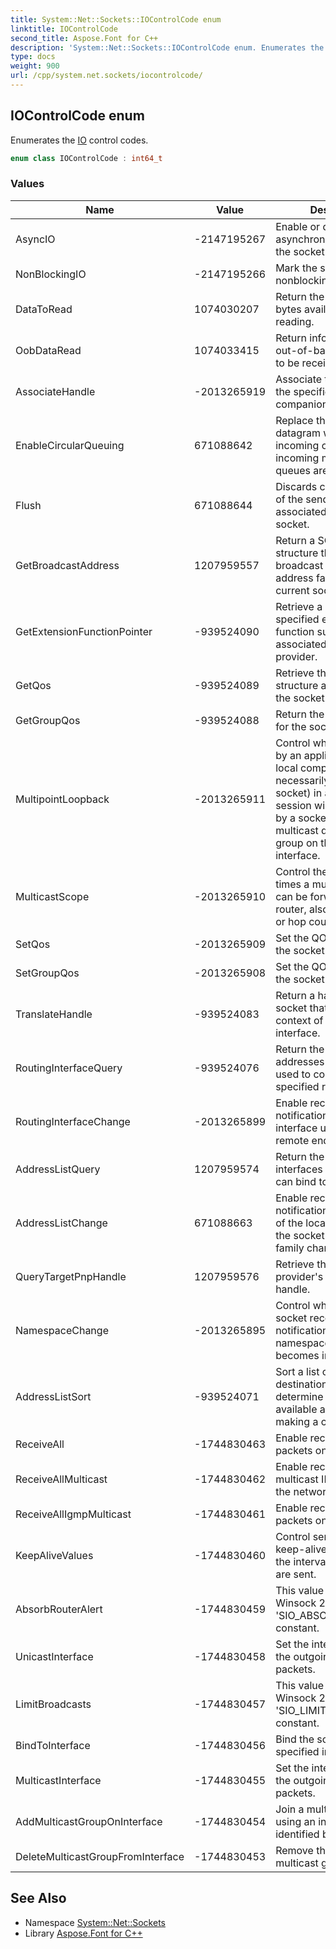 ```yaml
---
title: System::Net::Sockets::IOControlCode enum
linktitle: IOControlCode
second_title: Aspose.Font for C++
description: 'System::Net::Sockets::IOControlCode enum. Enumerates the IO control codes in C++.'
type: docs
weight: 900
url: /cpp/system.net.sockets/iocontrolcode/
---
```

## IOControlCode enum


Enumerates the [IO](../../system.io/) control codes.

```cpp
enum class IOControlCode : int64_t
```

### Values

| Name | Value | Description |
| --- | --- | --- |
| AsyncIO | -2147195267 | Enable or disable the asynchronous I/O mode of the socket. |
| NonBlockingIO | -2147195266 | Mark the socket as nonblocking. |
| DataToRead | 1074030207 | Return the number of bytes available for reading. |
| OobDataRead | 1074033415 | Return information about out-of-band data waiting to be received. |
| AssociateHandle | -2013265919 | Associate this socket with the specified handle of a companion interface. |
| EnableCircularQueuing | 671088642 | Replace the oldest queued datagram with an incoming one when the incoming message queues are full. |
| Flush | 671088644 | Discards current contents of the sending queue associated with this socket. |
| GetBroadcastAddress | 1207959557 | Return a SOCKADDR structure that contains the broadcast address for the address family of the current socket. |
| GetExtensionFunctionPointer | -939524090 | Retrieve a pointer to the specified extension function supported by the associated service provider. |
| GetQos | -939524089 | Retrieve the QOS structure associated with the socket. |
| GetGroupQos | -939524088 | Return the QOS attributes for the socket group. |
| MultipointLoopback | -2013265911 | Control whether data sent by an application on the local computer (not necessarily by the same socket) in a multicast session will be received by a socket joined to the multicast destination group on the loopback interface. |
| MulticastScope | -2013265910 | Control the number of times a multicast packet can be forwarded by a router, also known as TTL, or hop count. |
| SetQos | -2013265909 | Set the QOS attributes for the socket. |
| SetGroupQos | -2013265908 | Set the QOS attributes for the socket group. |
| TranslateHandle | -939524083 | Return a handle for the socket that is valid in the context of a companion interface. |
| RoutingInterfaceQuery | -939524076 | Return the interface addresses that can be used to connect to the specified remote address. |
| RoutingInterfaceChange | -2013265899 | Enable receiving a notification when the local interface used to access a remote endpoint changes. |
| AddressListQuery | 1207959574 | Return the list of the local interfaces that the socket can bind to. |
| AddressListChange | 671088663 | Enable receiving a notification when the list of the local interfaces for the socket's protocol family changes. |
| QueryTargetPnpHandle | 1207959576 | Retrieve the underlying provider's SOCKET handle. |
| NamespaceChange | -2013265895 | Control whether the socket receives notification when a namespace query becomes invalid. |
| AddressListSort | -939524071 | Sort a list of IPv6 and IPv4 destination addresses to determine the best available address for making a connection. |
| ReceiveAll | -1744830463 | Enable receiving all IPv4 packets on the network. |
| ReceiveAllMulticast | -1744830462 | Enable receiving all multicast IPv4 packets on the network. |
| ReceiveAllIgmpMulticast | -1744830461 | Enable receiving all IGMP packets on the network. |
| KeepAliveValues | -1744830460 | Control sending TCP keep-alive packets and the interval at which they are sent. |
| AbsorbRouterAlert | -1744830459 | This value is equal to the Winsock 2 'SIO_ABSORB_RTRALERT' constant. |
| UnicastInterface | -1744830458 | Set the interface used for the outgoing unicast packets. |
| LimitBroadcasts | -1744830457 | This value is equal to the Winsock 2 'SIO_LIMIT_BROADCASTS' constant. |
| BindToInterface | -1744830456 | Bind the socket to a specified interface index. |
| MulticastInterface | -1744830455 | Set the interface used for the outgoing multicast packets. |
| AddMulticastGroupOnInterface | -1744830454 | Join a multicast group using an interface identified by its index. |
| DeleteMulticastGroupFromInterface | -1744830453 | Remove the socket from a multicast group. |

## See Also

* Namespace [System::Net::Sockets](../)
* Library [Aspose.Font for C++](../../)
